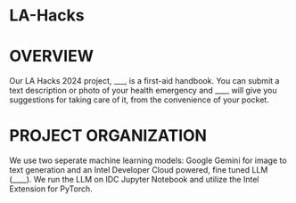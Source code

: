 # LA-Hacks
# OVERVIEW
Our LA Hacks 2024 project, ___, is a first-aid handbook. You can submit a text description or photo of your health emergency and ____ will give you suggestions for taking care of it, from the convenience of your pocket.

# PROJECT ORGANIZATION
We use two seperate machine learning models: Google Gemini for image to text generation and an Intel Developer Cloud powered, fine tuned LLM (____). We run the LLM on IDC Jupyter Notebook and utilize the Intel Extension for PyTorch. 
